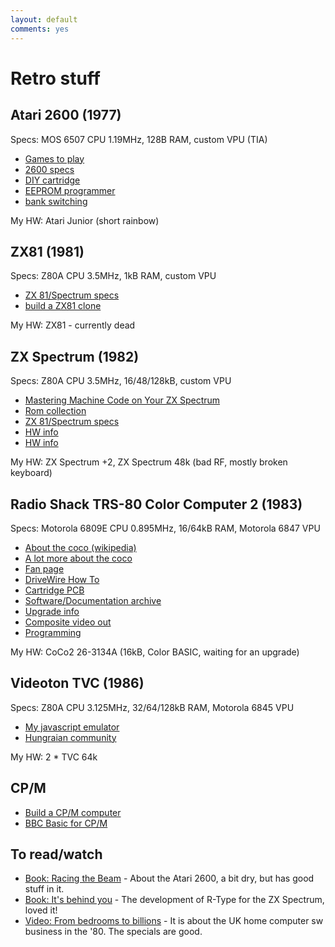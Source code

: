 ```yaml
---
layout: default
comments: yes
---
```


Retro stuff
====================

Atari 2600 (1977)
-----------------

Specs: MOS 6507 CPU 1.19MHz, 128B RAM, custom VPU (TIA)

* [Games to play](http://videogamecritic.com/2600.htm)
* [2600 specs](http://problemkaputt.de/2k6specs.htm)
* [DIY cartridge](http://www.thehopelesshobbyist.com/games/atari-2600-32-in-1-game-cartridge)
* [EEPROM programmer](http://forum.arduino.cc/index.php?topic=163682.0)
* [bank switching](http://www.classic-games.com/atari2600/bankswitch.html)

My HW: Atari Junior (short rainbow)

ZX81 (1981)
-----------

Specs: Z80A CPU 3.5MHz, 1kB RAM, custom VPU

* [ZX 81/Spectrum specs](http://problemkaputt.de/zxdocs.htm)
* [build a ZX81 clone](http://echorod.home.xs4all.nl/zx/zx97_lite.htm)

My HW: ZX81 - currently dead

ZX Spectrum (1982)
------------------

Specs: Z80A CPU 3.5MHz, 16/48/128kB, custom VPU

* [Mastering Machine Code on Your ZX Spectrum](http://www.worldofspectrum.org/infoseekid.cgi?id=2000237)
* [Rom collection](http://www.shadowmagic.org.uk/spectrum/roms.html)
* [ZX 81/Spectrum specs](http://problemkaputt.de/zxdocs.htm)
* [HW info](http://wordpress.animatez.co.uk/computers/zx-spectrum/hardware/)
* [HW info](http://www.worldofspectrum.org/faq/reference/48kreference.htm#Hardware)

My HW: ZX Spectrum +2, ZX Spectrum 48k (bad RF, mostly broken keyboard)

Radio Shack TRS-80 Color Computer 2 (1983)
------------------------------------------

Specs: Motorola 6809E CPU 0.895MHz, 16/64kB RAM, Motorola 6847 VPU

* [About the coco (wikipedia)](http://en.wikipedia.org/wiki/TRS-80_Color_Computer)
* [A lot more about the coco](http://www.cocopedia.com/wiki/index.php/Tandy%27s_Little_Wonder)
* [Fan page](http://tandycoco.com/)
* [DriveWire How To](http://www.frontiernet.net/~mmarlette/Cloud-9/Software/DriveWire3.html)
* [Cartridge PCB](http://www.nf6x.net/2013/10/cocoeprompak/)
* [Software/Documentation archive](http://www.colorcomputerarchive.com/)
* [Upgrade info](http://www.amibay.com/showthread.php?7423-TRS-80-Color-Computer-2-Upgrades)
* [Composite video out](https://sites.google.com/site/thezippsterzone/coco2-composite-board-2)
* [Programming](https://sites.google.com/a/aaronwolfe.com/cococoding/home//)

My HW: CoCo2 26-3134A (16kB, Color BASIC, waiting for an upgrade)

Videoton TVC (1986)
-------------------

Specs: Z80A CPU 3.125MHz, 32/64/128kB RAM, Motorola 6845 VPU

* [My javascript emulator](http://github.com/teki/jstvc)
* [Hungraian community](http://tvc.homeserver.hu/)

My HW: 2 * TVC 64k

CP/M
----

* [Build a CP/M computer](http://searle.hostei.com/grant/cpm/index.html)
* [BBC Basic for CP/M](http://www.bbcbasic.co.uk/bbcbasic/z80basic.html)

To read/watch
-------------

* [Book: Racing the Beam](http://mitpress.mit.edu/books/racing-beam) - About the Atari 2600, a bit dry, but has good stuff in it.
* [Book: It's behind you](http://bizzley.com) - The development of R-Type for the ZX Spectrum, loved it!
* [Video: From bedrooms to billions](http://www.frombedroomstobillions.com) - It is about the UK home computer sw business in the '80. The specials are good.
